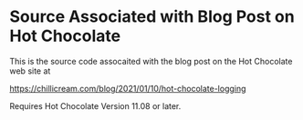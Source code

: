 # Source Associated with Blog Post on Hot Chocolate

This is the source code assocaited with the blog post on the Hot Chocolate web site at

https://chillicream.com/blog/2021/01/10/hot-chocolate-logging

Requires Hot Chocolate Version 11.08 or later.


